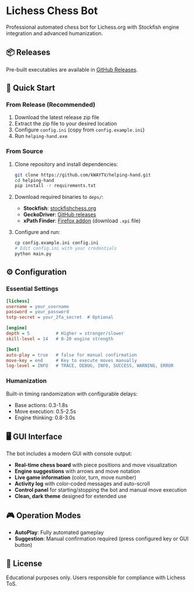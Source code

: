 # Lichess Chess Bot

Professional automated chess bot for Lichess.org with Stockfish engine integration and advanced humanization.

## 📦 Releases

Pre-built executables are available in [GitHub Releases](https://github.com/kWAYTV/helping-hand/releases).

## 🚀 Quick Start

### From Release (Recommended)

1. Download the latest release zip file
2. Extract the zip file to your desired location
3. Configure `config.ini` (copy from `config.example.ini`)
4. Run `helping-hand.exe`

### From Source

1. Clone repository and install dependencies:

   ```bash
   git clone https://github.com/kWAYTV/helping-hand.git
   cd helping-hand
   pip install -r requirements.txt
   ```

2. Download required binaries to `deps/`:

   - **Stockfish**: [stockfishchess.org](https://stockfishchess.org/download/)
   - **GeckoDriver**: [GitHub releases](https://github.com/mozilla/geckodriver/releases)
   - **xPath Finder**: [Firefox addon](https://addons.mozilla.org/en-US/firefox/addon/xpath_finder/) (download `.xpi` file)

3. Configure and run:
   ```bash
   cp config.example.ini config.ini
   # Edit config.ini with your credentials
   python main.py
   ```

## ⚙️ Configuration

### Essential Settings

```ini
[lichess]
username = your_username
password = your_password
totp-secret = your_2fa_secret  # Optional

[engine]
depth = 5          # Higher = stronger/slower
skill-level = 14   # 0-20 engine strength

[bot]
auto-play = true   # false for manual confirmation
move-key = end     # Key to execute moves manually
log-level = INFO   # TRACE, DEBUG, INFO, SUCCESS, WARNING, ERROR
```

### Humanization

Built-in timing randomization with configurable delays:

- Base actions: 0.3-1.8s
- Move execution: 0.5-2.5s
- Engine thinking: 0.8-3.0s

## 🖥️ GUI Interface

The bot includes a modern GUI with console output:

- **Real-time chess board** with piece positions and move visualization
- **Engine suggestions** with arrows and move notation
- **Live game information** (color, turn, move number)
- **Activity log** with color-coded messages and auto-scroll
- **Control panel** for starting/stopping the bot and manual move execution
- **Clean, dark theme** designed for extended use

## 🎮 Operation Modes

- **AutoPlay**: Fully automated gameplay
- **Suggestion**: Manual confirmation required (press configured key or GUI button)

## 📝 License

Educational purposes only. Users responsible for compliance with Lichess ToS.
